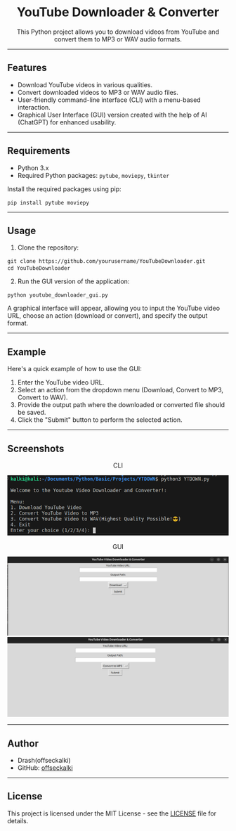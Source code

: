 <!DOCTYPE html>
<html>

<body>

<h1 align="center">YouTube Downloader & Converter</h1>

<p align="center">This Python project allows you to download videos from YouTube and convert them to MP3 or WAV audio formats.</p>

<hr>

<h2>Features</h2>

<ul>
  <li>Download YouTube videos in various qualities.</li>
  <li>Convert downloaded videos to MP3 or WAV audio files.</li>
  <li>User-friendly command-line interface (CLI) with a menu-based interaction.</li>
  <li>Graphical User Interface (GUI) version created with the help of AI (ChatGPT) for enhanced usability.</li>
</ul>

<hr>

<h2>Requirements</h2>

<ul>
  <li>Python 3.x</li>
  <li>Required Python packages: <code>pytube</code>, <code>moviepy</code>, <code>tkinter</code></li>
</ul>

<p>Install the required packages using pip:</p>

<pre><code>pip install pytube moviepy
</code></pre>

<hr>

<h2>Usage</h2>

<ol>
  <li>Clone the repository:</li>
</ol>

<pre><code>git clone https://github.com/yourusername/YouTubeDownloader.git
cd YouTubeDownloader
</code></pre>

<ol start="2">
  <li>Run the GUI version of the application:</li>
</ol>

<pre><code>python youtube_downloader_gui.py
</code></pre>

<p>A graphical interface will appear, allowing you to input the YouTube video URL, choose an action (download or convert), and specify the output format.</p>

<hr>

<h2>Example</h2>

<p>Here's a quick example of how to use the GUI:</p>

<ol>
  <li>Enter the YouTube video URL.</li>
  <li>Select an action from the dropdown menu (Download, Convert to MP3, Convert to WAV).</li>
  <li>Provide the output path where the downloaded or converted file should be saved.</li>
  <li>Click the "Submit" button to perform the selected action.</li>
</ol>

<hr>

<h2>Screenshots</h2>


<p align="center">
  <p align="center">CLI</p>
  <img src="https://raw.githubusercontent.com/offseckalki/YTDOWN/main/ScreenShots/Screenshot%20from%202024-05-02%2021-26-24.png" alt="CLI Screenshot 1" width="600">
  <p align="center">GUI</p>
  <img src="https://raw.githubusercontent.com/offseckalki/YTDOWN/main/ScreenShots/Screenshot%20from%202024-05-02%2021-26-56.png" alt="GUI Screenshot 1" width="600">
  <img src="https://raw.githubusercontent.com/offseckalki/YTDOWN/main/ScreenShots/Screenshot%20from%202024-05-02%2021-28-09.png" alt="GUI Screenshot 1" width="600">

</p>

<hr>

<h2>Author</h2>

<ul>
  <li>Drash(offseckalki)</li>
  <li>GitHub: <a href="https://github.com/offseckalki">offseckalki</a></li>
</ul>

<hr>

<h2>License</h2>

<p>This project is licensed under the MIT License - see the <a href="LICENSE">LICENSE</a> file for details.</p>

</body>
</html>
